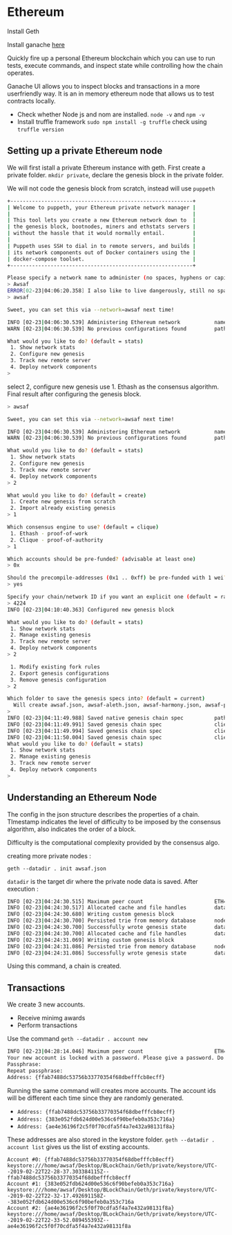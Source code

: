 # Ethereum

Install Geth

Install ganache [here](https://truffleframework.com/ganache)

Quickly fire up a personal Ethereum blockchain which you can use to run tests, execute commands, and inspect state while controlling how the chain operates.

Ganache UI allows you to inspect blocks and transactions in a more userfriendly way. It is an in memory ethereum node that allows us to test contracts locally.

- Check whether Node js and nom are installed. `node -v` and `npm -v`
- Install truffle framework `sudo npm install -g truffle` check using `truffle version`

## Setting up a private Ethereum node

We will first istall a private Ethereum instance with geth. First create a private folder. `mkdir private`, declare the genesis block in the private folder.

We will not code the genesis block from scratch,  instead will use `puppeth`

```bash
+-----------------------------------------------------------+
| Welcome to puppeth, your Ethereum private network manager |
|                                                           |
| This tool lets you create a new Ethereum network down to  |
| the genesis block, bootnodes, miners and ethstats servers |
| without the hassle that it would normally entail.         |
|                                                           |
| Puppeth uses SSH to dial in to remote servers, and builds |
| its network components out of Docker containers using the |
| docker-compose toolset.                                   |
+-----------------------------------------------------------+

Please specify a network name to administer (no spaces, hyphens or capital letters please)
> Awsaf
ERROR[02-23|04:06:20.358] I also like to live dangerously, still no spaces, hyphens or capital letters 
> awsaf

Sweet, you can set this via --network=awsaf next time!

INFO [02-23|04:06:30.539] Administering Ethereum network           name=awsaf
WARN [02-23|04:06:30.539] No previous configurations found         path=/home/awsaf/.puppeth/awsaf

What would you like to do? (default = stats)
 1. Show network stats
 2. Configure new genesis
 3. Track new remote server
 4. Deploy network components
>
```

select 2, configure new genesis use 1. Ethash as the consensus algorithm. Final result after configuring the genesis block.

```bash
> awsaf

Sweet, you can set this via --network=awsaf next time!

INFO [02-23|04:06:30.539] Administering Ethereum network           name=awsaf
WARN [02-23|04:06:30.539] No previous configurations found         path=/home/awsaf/.puppeth/awsaf

What would you like to do? (default = stats)
 1. Show network stats
 2. Configure new genesis
 3. Track new remote server
 4. Deploy network components
> 2

What would you like to do? (default = create)
 1. Create new genesis from scratch
 2. Import already existing genesis
> 1

Which consensus engine to use? (default = clique)
 1. Ethash - proof-of-work
 2. Clique - proof-of-authority
> 1

Which accounts should be pre-funded? (advisable at least one)
> 0x

Should the precompile-addresses (0x1 .. 0xff) be pre-funded with 1 wei? (advisable yes)
> yes

Specify your chain/network ID if you want an explicit one (default = random)
> 4224
INFO [02-23|04:10:40.363] Configured new genesis block 

What would you like to do? (default = stats)
 1. Show network stats
 2. Manage existing genesis
 3. Track new remote server
 4. Deploy network components
> 2

 1. Modify existing fork rules
 2. Export genesis configurations
 3. Remove genesis configuration
> 2

Which folder to save the genesis specs into? (default = current)
  Will create awsaf.json, awsaf-aleth.json, awsaf-harmony.json, awsaf-parity.json
>
INFO [02-23|04:11:49.988] Saved native genesis chain spec          path=awsaf.json
INFO [02-23|04:11:49.991] Saved genesis chain spec                 client=aleth path=awsaf-aleth.json
INFO [02-23|04:11:49.994] Saved genesis chain spec                 client=parity path=awsaf-parity.json
INFO [02-23|04:11:50.004] Saved genesis chain spec                 client=harmony path=awsaf-harmony.json
What would you like to do? (default = stats)
 1. Show network stats
 2. Manage existing genesis
 3. Track new remote server
 4. Deploy network components
>
```

## Understanding an Ethereum Node

The config in the json structure describes the properties of a chain. TImestamp indicates the level of difficulty to be imposed by the consensus algorithm, also indicates the order of a block.

Difficulty is the computational complexity provided by the consensus algo.

creating more private nodes :

`geth --datadir . init awsaf.json`

`datadir` is the target dir where the private node data is saved. After execution :

```bash
INFO [02-23|04:24:30.515] Maximum peer count                       ETH=25 LES=0 total=25
INFO [02-23|04:24:30.517] Allocated cache and file handles         database=/home/awsaf/Desktop/BLockChain/Geth/private/geth/chaindata cache=16 handles=16
INFO [02-23|04:24:30.680] Writing custom genesis block 
INFO [02-23|04:24:30.700] Persisted trie from memory database      nodes=354 size=51.71kB time=5.355239ms gcnodes=0 gcsize=0.00B gctime=0s livenodes=1 livesize=0.00B
INFO [02-23|04:24:30.700] Successfully wrote genesis state         database=chaindata                                                  hash=d51396…c81590
INFO [02-23|04:24:30.700] Allocated cache and file handles         database=/home/awsaf/Desktop/BLockChain/Geth/private/geth/lightchaindata cache=16 handles=16
INFO [02-23|04:24:31.069] Writing custom genesis block 
INFO [02-23|04:24:31.086] Persisted trie from memory database      nodes=354 size=51.71kB time=3.075823ms gcnodes=0 gcsize=0.00B gctime=0s livenodes=1 livesize=0.00B
INFO [02-23|04:24:31.086] Successfully wrote genesis state         database=lightchaindata                                                  hash=d51396…c81590
```

Using this command, a chain is created.

## Transactions

We create 3 new accounts.

- Receive minimg awards
- Perform transactions

Use the command `geth --datadir . account new`

```bash
INFO [02-23|04:28:14.046] Maximum peer count                       ETH=25 LES=0 total=25
Your new account is locked with a password. Please give a password. Do not forget this password.
Passphrase:
Repeat passphrase:
Address: {ffab7488dc53756b33770354f68dbefffcb8ecff}
```

Running the same command will creates more accounts. The account ids will be different each time since they are randomly generated.

- `Address: {ffab7488dc53756b33770354f68dbefffcb8ecff}`
- `Address: {383e052fdb624d00e536c6f90befeb0a353c716a}`
- `Address: {ae4e36196f2c5f0f70cdfa5f4a7e432a98131f8a}`

These addresses are also stored in the keystore folder. `geth --datadir .  account list` gives us the list of exsting accounts.

```shell
Account #0: {ffab7488dc53756b33770354f68dbefffcb8ecff} keystore:///home/awsaf/Desktop/BLockChain/Geth/private/keystore/UTC--2019-02-22T22-28-37.303384115Z--ffab7488dc53756b33770354f68dbefffcb8ecff
Account #1: {383e052fdb624d00e536c6f90befeb0a353c716a} keystore:///home/awsaf/Desktop/BLockChain/Geth/private/keystore/UTC--2019-02-22T22-32-17.492691158Z--383e052fdb624d00e536c6f90befeb0a353c716a
Account #2: {ae4e36196f2c5f0f70cdfa5f4a7e432a98131f8a} keystore:///home/awsaf/Desktop/BLockChain/Geth/private/keystore/UTC--2019-02-22T22-33-52.089455393Z--ae4e36196f2c5f0f70cdfa5f4a7e432a98131f8a
```
